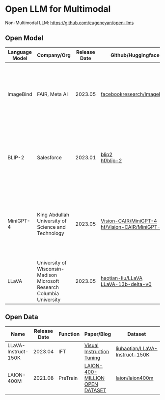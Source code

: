 # Open LLM for Multimodal

Non-Multimodal LLM: https://github.com/eugeneyan/open-llms

## Open Model

| Language Model | Company/Org                                                                        | Release Date | Github/Huggingface                                                                                                                            | Paper/Blog                                                                                                                                                                                              | Function                                                                                                                                       | Modal                                                   | Licence             |
|----------------|------------------------------------------------------------------------------------|--------------|-----------------------------------------------------------------------------------------------------------------------------------------------|---------------------------------------------------------------------------------------------------------------------------------------------------------------------------------------------------------|------------------------------------------------------------------------------------------------------------------------------------------------|---------------------------------------------------------|---------------------|
| ImageBind      | FAIR, Meta AI                                                                      | 2023.05      | [facebookresearch/ImageBind](https://github.com/facebookresearch/ImageBind)                                                                   | [ImageBind: One Embedding Space To Bind Them All](https://arxiv.org/abs/2305.05665) <br> [ImageBind: Holistic AI learning across six modalities](https://ai.facebook.com/blog/imagebind-six-modalities-binding-ai/) | cross-modal retrieval, composing modalities with arithmetic, cross-modal detection and generation                                              | image/video, text, audio, depth, IMU, and thermal images | CC BY-NC-SA 4.0     | 
| BLIP-2         | Salesforce                                                                         | 2023.01      | [blip2](https://github.com/salesforce/LAVIS/tree/main/projects/blip2) <br/>  [hf/blip-2](https://huggingface.co/models?other=blip-2)          | [BLIP-2: Bootstrapping Language-Image Pre-training with Frozen Image Encoders and Large Language Models](https://arxiv.org/abs/2301.12597)                                                              | image-to-text,feature extraction,image-text match                                                                                              | image,text                                              | MIT                 |
| MiniGPT-4      | King Abdullah University of Science and Technology                                 | 2023.05      | [Vision-CAIR/MiniGPT-4](https://github.com/Vision-CAIR/MiniGPT-4) <br/> [hf/Vision-CAIR/MiniGPT-4](https://huggingface.co/Vision-CAIR/MiniGPT-4) | [MiniGPT-4: Enhancing Vision-Language Understanding with Advanced Large Language Models](https://arxiv.org/abs/2304.10592)  | writing stories and poems inspired by given images, providing solutions to problems shown in images, teaching users how to cook based on food photos, etc. | image,text                                              | BSD 3-Clause License |
| LLaVA | University of Wisconsin-Madison <br/> Microsoft Research <br/> Columbia University | 2023.05      | [haotian-liu/LLaVA](https://github.com/haotian-liu/LLaVA) <br/> [LLaVA-13b-delta-v0](https://huggingface.co/liuhaotian/LLaVA-13b-delta-v0) | [Visual Instruction Tuning](https://arxiv.org/abs/2304.08485) | general-purpose visual and language understanding | image,text   | Apache-2.0 | 


## Open Data

| Name | Release Date | Function | Paper/Blog | Dataset                            | Samples | License     |
| --- |--------------|----------|------------|------------------------------------|---------|-------------| 
| LLaVA-Instruct-150K | 2023.04      | IFT | [Visual Instruction Tuning](https://arxiv.org/abs/2304.08485)  | [liuhaotian/LLaVA-Instruct-150K](https://huggingface.co/datasets/liuhaotian/LLaVA-Instruct-150K) | 150K    | CC BY-SA-4.0 | 
| LAION-400M | 2021.08 | PreTrain | [LAION-400-MILLION OPEN DATASET](https://laion.ai/blog/laion-400-open-dataset) | [laion/laion400m](https://huggingface.co/datasets/laion/laion400m) | 400M | CC BY-SA-4.0 |